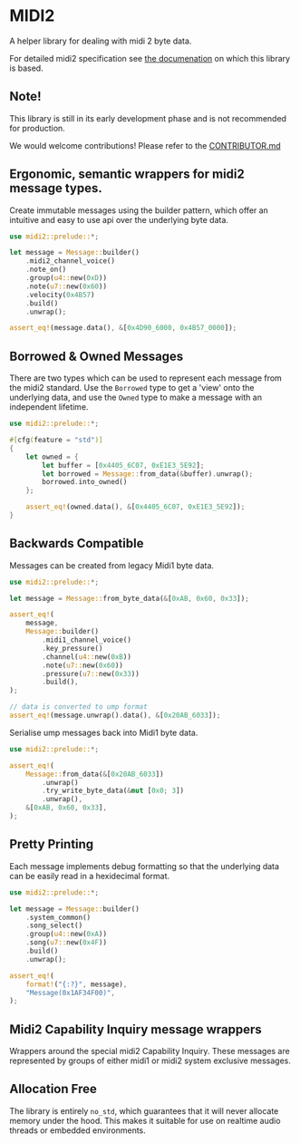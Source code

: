 # MIDI2

A helper library for dealing with midi 2 byte data.

For detailed midi2 specification see [the documenation](https://midi.org/)
on which this library is based.

## **Note!**

This library is still in its early development phase and is not
recommended for production.

We would welcome contributions! 
Please refer to the [CONTRIBUTOR.md](CONTRIBUTOR.md)

## Ergonomic, semantic wrappers for midi2 message types.

Create immutable messages using the builder pattern, 
which offer an intuitive and easy to use api over the
underlying byte data.

```rust
use midi2::prelude::*;

let message = Message::builder()
    .midi2_channel_voice()
    .note_on()
    .group(u4::new(0xD))
    .note(u7::new(0x60))
    .velocity(0x4B57)
    .build()
    .unwrap();

assert_eq!(message.data(), &[0x4D90_6000, 0x4B57_0000]);
```

## Borrowed & Owned Messages

There are two types which can be used to represent each message from the midi2 standard.
Use the `Borrowed` type to get a 'view' onto the underlying data,
and use the `Owned` type to make a message with an independent lifetime.

```rust
use midi2::prelude::*;

#[cfg(feature = "std")]
{
    let owned = {
        let buffer = [0x4405_6C07, 0xE1E3_5E92];
        let borrowed = Message::from_data(&buffer).unwrap();
        borrowed.into_owned()
    };

    assert_eq!(owned.data(), &[0x4405_6C07, 0xE1E3_5E92]);
}
```

## Backwards Compatible

Messages can be created from legacy Midi1 byte data.

```rust
use midi2::prelude::*;

let message = Message::from_byte_data(&[0xAB, 0x60, 0x33]);

assert_eq!(
    message,
    Message::builder()
        .midi1_channel_voice()
        .key_pressure()
        .channel(u4::new(0xB))
        .note(u7::new(0x60))
        .pressure(u7::new(0x33))
        .build(),
);

// data is converted to ump format
assert_eq!(message.unwrap().data(), &[0x20AB_6033]);
```

Serialise ump messages back into Midi1 byte data.

```rust
use midi2::prelude::*;

assert_eq!(
    Message::from_data(&[0x20AB_6033])
        .unwrap()
        .try_write_byte_data(&mut [0x0; 3])
        .unwrap(),
    &[0xAB, 0x60, 0x33],
);
```

## Pretty Printing

Each message implements debug formatting so that the underlying 
data can be easily read in a hexidecimal format.

```rust
use midi2::prelude::*;

let message = Message::builder()
    .system_common()
    .song_select()
    .group(u4::new(0xA))
    .song(u7::new(0x4F))
    .build()
    .unwrap();

assert_eq!(
    format!("{:?}", message),
    "Message(0x1AF34F00)",
);
```

## Midi2 Capability Inquiry message wrappers
Wrappers around the special midi2 Capability Inquiry.
These messages are represented by groups of either midi1 or midi2 
system exclusive messages.

## Allocation Free
The library is entirely `no_std`, which guarantees that 
it will never allocate memory under the hood.
This makes it suitable for use on realtime audio threads
or embedded environments.
